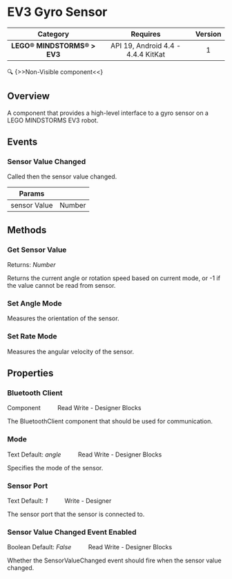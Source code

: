 # EV3 Gyro Sensor

| Category | Requires | Version |
|:--------:|:-------:|:--------:|
|**LEGO® MINDSTORMS® > EV3**|<span class="chip chip-any">API 19, Android 4.4 - 4.4.4 KitKat</span>|<span class="chip chip-number">1</span>|

:mag: {>>Non-Visible component<<}

## Overview

A component that provides a high-level interface to a gyro sensor on a LEGO MINDSTORMS EV3 robot.

## Events

### Sensor Value Changed

Called then the sensor value changed.

<div class="block" ai2-block="event" not-rendered="true" value="%7B%22componentName%22:%20%22EV3%20Gyro%20Sensor%22,%20%22name%22:%20%22Sensor%20Value%20Changed%22,%20%22param%22:%20%5B%22sensor%20Value%22%5D%7D"></div>

| Params | []() |
|--------|------|
|sensor Value|<span class="chip chip-number">Number</span>|

## Methods

### Get Sensor Value

<span class="chip chip-number">Returns: <i>Number</i></span>

Returns the current angle or rotation speed based on current mode, or -1 if the value cannot be read from sensor.

<div class="block" ai2-block="method" not-rendered="true" value="%7B%22componentName%22:%20%22EV3%20Gyro%20Sensor%22,%20%22name%22:%20%22Get%20Sensor%20Value%22,%20%22output%22:%20true,%20%22param%22:%20%5B%5D%7D"></div>

### Set Angle Mode

Measures the orientation of the sensor.

<div class="block" ai2-block="method" not-rendered="true" value="%7B%22componentName%22:%20%22EV3%20Gyro%20Sensor%22,%20%22name%22:%20%22Set%20Angle%20Mode%22,%20%22output%22:%20false,%20%22param%22:%20%5B%5D%7D"></div>

### Set Rate Mode

Measures the angular velocity of the sensor.

<div class="block" ai2-block="method" not-rendered="true" value="%7B%22componentName%22:%20%22EV3%20Gyro%20Sensor%22,%20%22name%22:%20%22Set%20Rate%20Mode%22,%20%22output%22:%20false,%20%22param%22:%20%5B%5D%7D"></div>

## Properties

### Bluetooth Client

<span class="chip chip-component">Component</span><span style="user-select: none;">&nbsp;&nbsp;&nbsp;&nbsp;&nbsp;&nbsp;&nbsp;&nbsp;&nbsp;&nbsp;</span><span class="chip chip-rw">Read</span><span style="user-select: none;">&nbsp;</span><span class="chip chip-rw">Write</span><span style="user-select: none;">&nbsp;</span>-<span style="user-select: none;">&nbsp;</span><span class="chip chip-bd">Designer</span><span style="user-select: none;">&nbsp;</span><span class="chip chip-bd">Blocks</span><span style="user-select: none;">&nbsp;</span>

The BluetoothClient component that should be used for communication.

<div class="block" ai2-block="property" not-rendered="true" value="%7B%22componentName%22:%20%22EV3%20Gyro%20Sensor%22,%20%22name%22:%20%22Bluetooth%20Client%22,%20%22getter%22:%20true%7D"></div>
<div class="block" ai2-block="property" not-rendered="true" value="%7B%22componentName%22:%20%22EV3%20Gyro%20Sensor%22,%20%22name%22:%20%22Bluetooth%20Client%22,%20%22getter%22:%20false%7D"></div>

### Mode

<span class="chip chip-text">Text</span><span style="user-select: none;">&nbsp;</span><span class="chip chip-text">Default: <i>angle</i></span><span style="user-select: none;">&nbsp;&nbsp;&nbsp;&nbsp;&nbsp;&nbsp;&nbsp;&nbsp;&nbsp;&nbsp;</span><span class="chip chip-rw">Read</span><span style="user-select: none;">&nbsp;</span><span class="chip chip-rw">Write</span><span style="user-select: none;">&nbsp;</span>-<span style="user-select: none;">&nbsp;</span><span class="chip chip-bd">Designer</span><span style="user-select: none;">&nbsp;</span><span class="chip chip-bd">Blocks</span><span style="user-select: none;">&nbsp;</span>

Specifies the mode of the sensor.

<div class="block" ai2-block="property" not-rendered="true" value="%7B%22componentName%22:%20%22EV3%20Gyro%20Sensor%22,%20%22name%22:%20%22Mode%22,%20%22getter%22:%20true%7D"></div>
<div class="block" ai2-block="property" not-rendered="true" value="%7B%22componentName%22:%20%22EV3%20Gyro%20Sensor%22,%20%22name%22:%20%22Mode%22,%20%22getter%22:%20false%7D"></div>

### Sensor Port

<span class="chip chip-text">Text</span><span style="user-select: none;">&nbsp;</span><span class="chip chip-text">Default: <i>1</i></span><span style="user-select: none;">&nbsp;&nbsp;&nbsp;&nbsp;&nbsp;&nbsp;&nbsp;&nbsp;&nbsp;&nbsp;</span><span class="chip chip-rw">Write</span><span style="user-select: none;">&nbsp;</span>-<span style="user-select: none;">&nbsp;</span><span class="chip chip-bd">Designer</span><span style="user-select: none;">&nbsp;</span>

The sensor port that the sensor is connected to.

### Sensor Value Changed Event Enabled

<span class="chip chip-boolean">Boolean</span><span style="user-select: none;">&nbsp;</span><span class="chip chip-boolean">Default: <i>False</i></span><span style="user-select: none;">&nbsp;&nbsp;&nbsp;&nbsp;&nbsp;&nbsp;&nbsp;&nbsp;&nbsp;&nbsp;</span><span class="chip chip-rw">Read</span><span style="user-select: none;">&nbsp;</span><span class="chip chip-rw">Write</span><span style="user-select: none;">&nbsp;</span>-<span style="user-select: none;">&nbsp;</span><span class="chip chip-bd">Designer</span><span style="user-select: none;">&nbsp;</span><span class="chip chip-bd">Blocks</span><span style="user-select: none;">&nbsp;</span>

Whether the SensorValueChanged event should fire when the sensor value changed.

<div class="block" ai2-block="property" not-rendered="true" value="%7B%22componentName%22:%20%22EV3%20Gyro%20Sensor%22,%20%22name%22:%20%22Sensor%20Value%20Changed%20Event%20Enabled%22,%20%22getter%22:%20true%7D"></div>
<div class="block" ai2-block="property" not-rendered="true" value="%7B%22componentName%22:%20%22EV3%20Gyro%20Sensor%22,%20%22name%22:%20%22Sensor%20Value%20Changed%20Event%20Enabled%22,%20%22getter%22:%20false%7D"></div>
